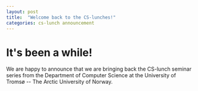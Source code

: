 ```yaml
---
layout: post
title:  "Welcome back to the CS-lunches!"
categories: cs-lunch announcement
---
```

# It's been a while! 
We are happy to announce that we are bringing back the CS-lunch seminar series
from the Department of Computer Science at the University of Tromsø -- The
Arctic University of Norway. 

